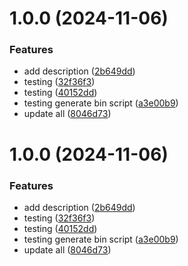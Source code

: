 # 1.0.0 (2024-11-06)


### Features

* add description ([2b649dd](https://github.com/open-ish/utility/commit/2b649dd02303f5f3845b20bc1b86f5549e09ba1c))
* testing ([32f36f3](https://github.com/open-ish/utility/commit/32f36f359f028478aeb1ea47fcb50d2016614717))
* testing ([40152dd](https://github.com/open-ish/utility/commit/40152dd0793a85ea2b0c30ba192a542ace8f66a9))
* testing generate bin script ([a3e00b9](https://github.com/open-ish/utility/commit/a3e00b93739608de6c0592e394492fbdaa82ae36))
* update all ([8046d73](https://github.com/open-ish/utility/commit/8046d739877afa001b8b827210fab86bbbcca0ff))

# 1.0.0 (2024-11-06)


### Features

* add description ([2b649dd](https://github.com/open-ish/utility/commit/2b649dd02303f5f3845b20bc1b86f5549e09ba1c))
* testing ([32f36f3](https://github.com/open-ish/utility/commit/32f36f359f028478aeb1ea47fcb50d2016614717))
* testing ([40152dd](https://github.com/open-ish/utility/commit/40152dd0793a85ea2b0c30ba192a542ace8f66a9))
* testing generate bin script ([a3e00b9](https://github.com/open-ish/utility/commit/a3e00b93739608de6c0592e394492fbdaa82ae36))
* update all ([8046d73](https://github.com/open-ish/utility/commit/8046d739877afa001b8b827210fab86bbbcca0ff))
